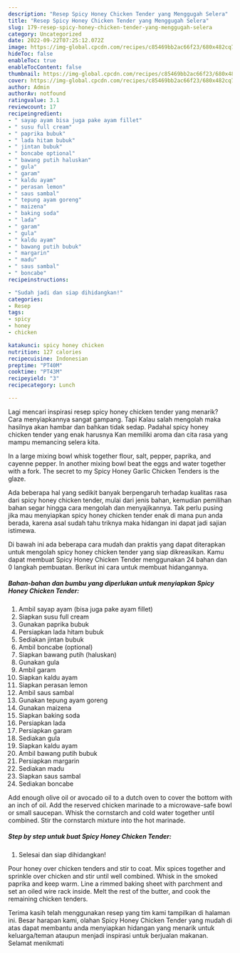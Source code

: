 ```yaml
---
description: "Resep Spicy Honey Chicken Tender yang Menggugah Selera"
title: "Resep Spicy Honey Chicken Tender yang Menggugah Selera"
slug: 179-resep-spicy-honey-chicken-tender-yang-menggugah-selera
category: Uncategorized
date: 2022-09-22T07:25:12.072Z
image: https://img-global.cpcdn.com/recipes/c85469bb2ac66f23/680x482cq70/spicy-honey-chicken-tender-foto-resep-utama.jpg
hideToc: false
enableToc: true
enableTocContent: false
thumbnail: https://img-global.cpcdn.com/recipes/c85469bb2ac66f23/680x482cq70/spicy-honey-chicken-tender-foto-resep-utama.jpg
cover: https://img-global.cpcdn.com/recipes/c85469bb2ac66f23/680x482cq70/spicy-honey-chicken-tender-foto-resep-utama.jpg
author: Admin
authorAv: notfound
ratingvalue: 3.1
reviewcount: 17
recipeingredient:
- " sayap ayam bisa juga pake ayam fillet"
- " susu full cream"
- " paprika bubuk"
- " lada hitam bubuk"
- " jintan bubuk"
- " boncabe optional"
- " bawang putih haluskan"
- " gula"
- " garam"
- " kaldu ayam"
- " perasan lemon"
- " saus sambal"
- " tepung ayam goreng"
- " maizena"
- " baking soda"
- " lada"
- " garam"
- " gula"
- " kaldu ayam"
- " bawang putih bubuk"
- " margarin"
- " madu"
- " saus sambal"
- " boncabe"
recipeinstructions:

- "Sudah jadi dan siap dihidangkan!"
categories:
- Resep
tags:
- spicy
- honey
- chicken

katakunci: spicy honey chicken 
nutrition: 127 calories
recipecuisine: Indonesian
preptime: "PT40M"
cooktime: "PT43M"
recipeyield: "3"
recipecategory: Lunch

---
```



Lagi mencari inspirasi resep spicy honey chicken tender yang menarik? Cara menyiapkannya sangat gampang. Tapi Kalau salah mengolah maka hasilnya akan hambar dan bahkan tidak sedap. Padahal spicy honey chicken tender yang enak harusnya Kan memiliki aroma dan cita rasa yang mampu memancing selera kita.


In a large mixing bowl whisk together flour, salt, pepper, paprika, and cayenne pepper. In another mixing bowl beat the eggs and water together with a fork. The secret to my Spicy Honey Garlic Chicken Tenders is the glaze.

Ada beberapa hal yang sedikit banyak berpengaruh terhadap kualitas rasa dari spicy honey chicken tender, mulai dari jenis bahan, kemudian pemilihan bahan segar hingga cara mengolah dan menyajikannya. Tak perlu pusing jika mau menyiapkan spicy honey chicken tender enak di mana pun anda berada, karena asal sudah tahu triknya maka hidangan ini dapat jadi sajian istimewa.


Di bawah ini ada beberapa cara mudah dan praktis yang dapat diterapkan untuk mengolah spicy honey chicken tender yang siap dikreasikan. Kamu dapat membuat Spicy Honey Chicken Tender menggunakan 24 bahan dan 0 langkah pembuatan. Berikut ini cara untuk membuat hidangannya.

<!--inarticleads1-->

##### Bahan-bahan dan bumbu yang diperlukan untuk menyiapkan Spicy Honey Chicken Tender:

1. Ambil  sayap ayam (bisa juga pake ayam fillet)
1. Siapkan  susu full cream
1. Gunakan  paprika bubuk
1. Persiapkan  lada hitam bubuk
1. Sediakan  jintan bubuk
1. Ambil  boncabe (optional)
1. Siapkan  bawang putih (haluskan)
1. Gunakan  gula
1. Ambil  garam
1. Siapkan  kaldu ayam
1. Siapkan  perasan lemon
1. Ambil  saus sambal
1. Gunakan  tepung ayam goreng
1. Gunakan  maizena
1. Siapkan  baking soda
1. Persiapkan  lada
1. Persiapkan  garam
1. Sediakan  gula
1. Siapkan  kaldu ayam
1. Ambil  bawang putih bubuk
1. Persiapkan  margarin
1. Sediakan  madu
1. Siapkan  saus sambal
1. Sediakan  boncabe


Add enough olive oil or avocado oil to a dutch oven to cover the bottom with an inch of oil. Add the reserved chicken marinade to a microwave-safe bowl or small saucepan. Whisk the cornstarch and cold water together until combined. Stir the cornstarch mixture into the hot marinade. 

<!--inarticleads2-->

##### Step by step untuk buat Spicy Honey Chicken Tender:


1. Selesai dan siap dihidangkan!

Pour honey over chicken tenders and stir to coat. Mix spices together and sprinkle over chicken and stir until well combined. Whisk in the smoked paprika and keep warm. Line a rimmed baking sheet with parchment and set an oiled wire rack inside. Melt the rest of the butter, and cook the remaining chicken tenders. 

Terima kasih telah menggunakan resep yang tim kami tampilkan di halaman ini. Besar harapan kami, olahan Spicy Honey Chicken Tender yang mudah di atas dapat membantu anda menyiapkan hidangan yang menarik untuk keluarga/teman ataupun menjadi inspirasi untuk berjualan makanan. Selamat menikmati
